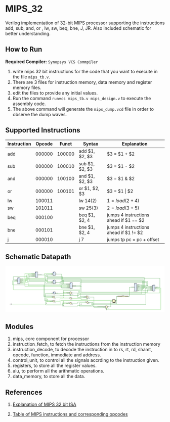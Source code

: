 # MIPS_32

Verilog implementation of 32-bit MIPS processor supporting the instructions add, sub, and, or , lw, sw, beq, bne, J, JR. Also included schematic for better understanding.


## How to Run


**Required Compiler:** ```Synopsys VCS Commpiler```

1. write mips 32 bit instructions for the code that you want to execute in the file ```mips_tb.v```.
2. There are 3 files for instruction memory, data memory and register memory files.
3. edit the files to provide any initial values.
4. Run the command ```runvcs mips_tb.v mips_design.v``` to execute the assembly code.
5. The above command will generate the ```mips_dump.vcd``` file in order to observe the dump waves.

## Supported Instructions

Instruction | Opcode | Funct | Syntax | Explanation
------------|--------|-------|--------|---------
add         |000000  |100000 |add $1, $2, $3 | $3 = $1 + $2
sub         |000000  |100010 |sub $1, $2, $3 | $3 = $1 - $2
and         |000000  |100100 |and $1, $2, $3 | $3 = $1 & $2
or          |000000  |100101 |or $1, $2, $3  | $3 = $1 \| $2
lw          |100011  |       |lw $1 4($2)    | $1 = load($2 + 4)
sw          |101011  |       |sw $2 5($3)    | $2 = load($3 + 5)
beq         |000100  |       |beq $1, $2, 4  | jumps 4 instructions ahead if $1 == $2
bne         |000101  |       |bne $1, $2, 4  | jumps 4 instructions ahead if $1 != $2
j           |000010  |       |j 7            | jumps tp pc = pc + offset


## Schematic Datapath

![Datapath](datapath.png)

## Modules

1. mips, core component for processor
2. instruction_fetch, to fetch the instructions from the instruction memory
3. instruction_decode, to decode the instruction in to rs, rt, rd, shamt, opcode, function, immediate and address.
4. control_unit, to control all the signals accrding to the instruction given.
5. registers, to store all the register values.
6. alu, to perform all the arithmatic operations.
7. data_memory, to store all the data.

## References

1. [Explanation of MIPS 32 bit ISA](https://www.cs.nthu.edu.tw/~ychung/slides/CSC3050/MIPS-ISA.pdf)

2. [Table of MIPS instructions and corresponding opcodes](https://opencores.org/projects/plasma/opcodes)
